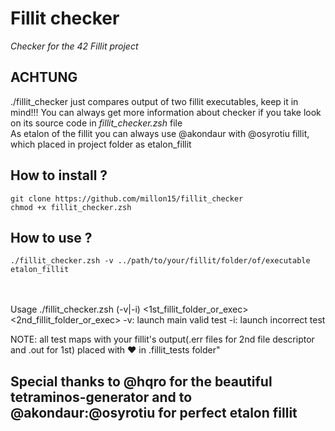 # Fillit checker
*Checker for the 42 Fillit project*

## ACHTUNG

./fillit_checker just compares output of two fillit executables, keep it in mind!!!
You can always get more information about checker if you take look on its source code in *fillit_checker.zsh* file<br />
As etalon of the fillit you can always use @akondaur with @osyrotiu fillit, which placed in project folder as etalon_fillit

## How to install ?

	git clone https://github.com/millon15/fillit_checker
	chmod +x fillit_checker.zsh

## How to use ?

	./fillit_checker.zsh -v ../path/to/your/fillit/folder/of/executable etalon_fillit
<br /><br />
	Usage ./fillit_checker.zsh (-v|-i) <1st_fillit_folder_or_exec> <2nd_fillit_folder_or_exec>
	-v: launch main valid test
	-i: launch incorrect test

NOTE: all test maps with your fillit's output(.err files for 2nd file descriptor and .out for 1st) placed with ❤️ in .fillit_tests folder"

## Special thanks to @hqro for the beautiful tetraminos-generator and to @akondaur:@osyrotiu for perfect etalon fillit
